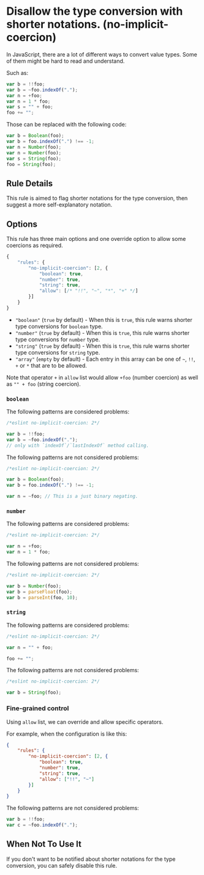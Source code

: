 # Disallow the type conversion with shorter notations. (no-implicit-coercion)

In JavaScript, there are a lot of different ways to convert value types.
Some of them might be hard to read and understand.

Such as:

```js
var b = !!foo;
var b = ~foo.indexOf(".");
var n = +foo;
var n = 1 * foo;
var s = "" + foo;
foo += "";
```

Those can be replaced with the following code:

```js
var b = Boolean(foo);
var b = foo.indexOf(".") !== -1;
var n = Number(foo);
var n = Number(foo);
var s = String(foo);
foo = String(foo);
```

## Rule Details

This rule is aimed to flag shorter notations for the type conversion, then suggest a more self-explanatory notation.

## Options

This rule has three main options and one override option to allow some coercions as required.

```js
{
    "rules": {
        "no-implicit-coercion": [2, {
            "boolean": true,
            "number": true,
            "string": true,
            "allow": [/* "!!", "~", "*", "+" */]
        }]
    }
}
```

* `"boolean"` (`true` by default) - When this is `true`, this rule warns shorter type conversions for `boolean` type.
* `"number"` (`true` by default) - When this is `true`, this rule warns shorter type conversions for `number` type.
* `"string"` (`true` by default) - When this is `true`, this rule warns shorter type conversions for `string` type.
* `"array"` (`empty` by default) - Each entry in this array can be one of `~`, `!!`, `+` or `*` that are to be allowed.

Note that operator `+` in `allow` list would allow `+foo` (number coercion) as well as `"" + foo` (string coercion).

### `boolean`

The following patterns are considered problems:

```js
/*eslint no-implicit-coercion: 2*/

var b = !!foo;
var b = ~foo.indexOf(".");
// only with `indexOf`/`lastIndexOf` method calling.

```

The following patterns are not considered problems:

```js
/*eslint no-implicit-coercion: 2*/

var b = Boolean(foo);
var b = foo.indexOf(".") !== -1;

var n = ~foo; // This is a just binary negating.
```

### `number`

The following patterns are considered problems:

```js
/*eslint no-implicit-coercion: 2*/

var n = +foo;
var n = 1 * foo;
```

The following patterns are not considered problems:

```js
/*eslint no-implicit-coercion: 2*/

var b = Number(foo);
var b = parseFloat(foo);
var b = parseInt(foo, 10);
```

### `string`

The following patterns are considered problems:

```js
/*eslint no-implicit-coercion: 2*/

var n = "" + foo;

foo += "";
```

The following patterns are not considered problems:

```js
/*eslint no-implicit-coercion: 2*/

var b = String(foo);
```

### Fine-grained control

Using `allow` list, we can override and allow specific operators.

For example, when the configuration is like this:

```json
{
    "rules": {
        "no-implicit-coercion": [2, {
            "boolean": true,
            "number": true,
            "string": true,
            "allow": ["!!", "~"]
        }]
    }
}
```

The following patterns are not considered problems:

```js
var b = !!foo;
var c = ~foo.indexOf(".");
```

## When Not To Use It

If you don't want to be notified about shorter notations for the type conversion, you can safely disable this rule.
